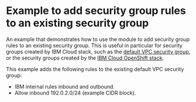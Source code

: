 # Example to add security group rules to an existing security group

An example that demonstrates how to use the module to add security group rules to an existing security group.
This is useful in particular for security groups created by IBM Cloud stack, such as the [default VPC security group](https://cloud.ibm.com/docs/vpc?topic=vpc-updating-the-default-security-group&interface=ui), or the security groups created by the [IBM Cloud OpenShift stack](https://cloud.ibm.com/docs/openshift?topic=openshift-vpc-security-group&interface=ui).

This example adds the following rules to the existing default VPC security group:

- IBM internal rules inbound and outbound.
- Allow inbound 192.0.2.0/24 (example CIDR block).
